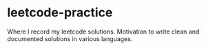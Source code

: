 # leetcode-practice
Where I record my leetcode solutions. Motivation to write clean and documented solutions in various languages.
